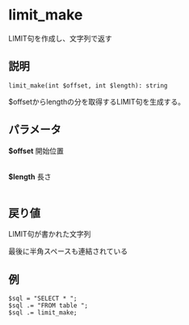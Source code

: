 # limit_make
LIMIT句を作成し、文字列で返す

## 説明
```
limit_make(int $offset, int $length): string
```
$offsetからlengthの分を取得するLIMIT句を生成する。

## パラメータ
**$offset** 開始位置
<br><br>

**$length** 長さ
<br><br>

## 戻り値
LIMIT句が書かれた文字列

最後に半角スペースも連結されている

## 例
```
$sql = "SELECT * ";
$sql .= "FROM table ";
$sql .= limit_make;
```